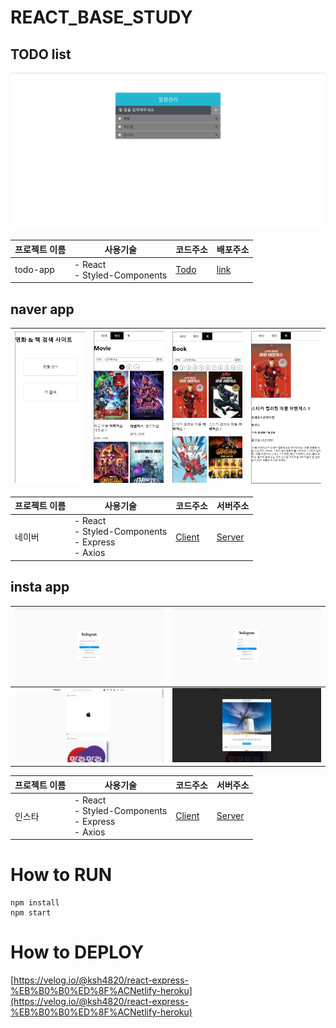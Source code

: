# REACT_BASE_STUDY

## TODO list

[![image/todo.jpg](image/todo.jpg)](https://blissful-lichterman-356c5d.netlify.app/)

| 프로젝트 이름 | 사용기술                            | 코드주소                                                                    | 배포주소                                                |
| ------------- | ----------------------------------- | --------------------------------------------------------------------------- | ------------------------------------------------------- |
| todo-app      | - React<br> - Styled-Components<br> | [Todo](https://github.com/tonyhan18/React_Study_Base/tree/master/react-app) | [link](https://blissful-lichterman-356c5d.netlify.app/) |

## naver app

| ![image/naver1.jpg](image/naver1.jpg) | ![image/naver2.jpg](image/naver2.jpg) | ![image/naver3.jpg](image/naver3.jpg) | ![image/naver4.jpg](image/naver4.jpg) |
| ------------------------------------- | ------------------------------------- | ------------------------------------- | ------------------------------------- |

| 프로젝트 이름 | 사용기술                                                      | 코드주소                                                                  | 서버주소                                                                   |
| ------------- | ------------------------------------------------------------- | ------------------------------------------------------------------------- | -------------------------------------------------------------------------- |
| 네이버        | - React<br> - Styled-Components<br> - Express<br> - Axios<br> | [Client](https://github.com/tonyhan18/React_Study_Base/tree/master/naver) | [Server](https://github.com/tonyhan18/React_Study_Base/tree/master/server) |

## insta app

| ![image/insta1.jpg](image/insta1.jpg) | ![image/insta2.jpg](image/insta2.jpg) |
| ------------------------------------- | ------------------------------------- |
| ![image/insta3.jpg](image/insta3.jpg) | ![image/insta4.jpg](image/insta4.jpg) |

| 프로젝트 이름 | 사용기술                                                      | 코드주소                                                                  | 서버주소                                                                   |
| ------------- | ------------------------------------------------------------- | ------------------------------------------------------------------------- | -------------------------------------------------------------------------- |
| 인스타        | - React<br> - Styled-Components<br> - Express<br> - Axios<br> | [Client](https://github.com/tonyhan18/React_Study_Base/tree/master/insta) | [Server](https://github.com/tonyhan18/React_Study_Base/tree/master/server) |

# How to RUN

```
npm install
npm start
```

# How to DEPLOY

[https://velog.io/@ksh4820/react-express-%EB%B0%B0%ED%8F%ACNetlify-heroku](https://velog.io/@ksh4820/react-express-%EB%B0%B0%ED%8F%ACNetlify-heroku)

